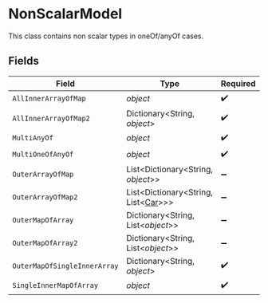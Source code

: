 # NonScalarModel

This class contains non scalar types in oneOf/anyOf cases.


## Fields

| Field                                                             | Type                                                              | Required                                                          | Description                                                       |
| ----------------------------------------------------------------- | ----------------------------------------------------------------- | ----------------------------------------------------------------- | ----------------------------------------------------------------- |
| `AllInnerArrayOfMap`                                              | *object*                                                          | :heavy_check_mark:                                                | N/A                                                               |
| `AllInnerArrayOfMap2`                                             | Dictionary<String, *object*>                                      | :heavy_check_mark:                                                | N/A                                                               |
| `MultiAnyOf`                                                      | *object*                                                          | :heavy_check_mark:                                                | N/A                                                               |
| `MultiOneOfAnyOf`                                                 | *object*                                                          | :heavy_check_mark:                                                | N/A                                                               |
| `OuterArrayOfMap`                                                 | List<Dictionary<String, *object*>>                                | :heavy_minus_sign:                                                | N/A                                                               |
| `OuterArrayOfMap2`                                                | List<Dictionary<String, List<[Car](../../Models/Shared/Car.md)>>> | :heavy_minus_sign:                                                | N/A                                                               |
| `OuterMapOfArray`                                                 | Dictionary<String, List<*object*>>                                | :heavy_minus_sign:                                                | N/A                                                               |
| `OuterMapOfArray2`                                                | Dictionary<String, List<*object*>>                                | :heavy_minus_sign:                                                | N/A                                                               |
| `OuterMapOfSingleInnerArray`                                      | Dictionary<String, *object*>                                      | :heavy_check_mark:                                                | N/A                                                               |
| `SingleInnerMapOfArray`                                           | *object*                                                          | :heavy_check_mark:                                                | N/A                                                               |